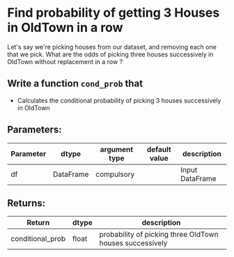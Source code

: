 # Find probability of getting 3 Houses in OldTown in a row

Let's say we're picking houses from our dataset, and removing each one that we pick. What are the odds of picking three houses successively in OldTown without replacement in a row ?

## Write a function `cond_prob` that 
* Calculates the conditional probability of picking 3 houses successively in OldTown

## Parameters:

| Parameter | dtype | argument type | default value | description |
| --- | --- | --- | --- | --- | 
| df | DataFrame | compulsory |  | Input DataFrame |


## Returns:

| Return | dtype | description |
| --- | --- | --- | 
| conditional_prob | float | probability of picking three OldTown houses successively |
